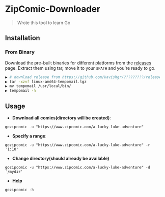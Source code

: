 # ZipComic-Downloader

> Wrote this tool to learn Go


## Installation

### From Binary

Download the pre-built binaries for different platforms from the [releases](https://github.com/kavishgr/tempomail/releases/) page. Extract them using tar, move it to your `$PATH` and you're ready to go.

```sh
▶ # download release from https://github.com/kavishgr/?????????/releases/
▶ tar -xzvf linux-amd64-tempomail.tgz
▶ mv tempomail /usr/local/bin/
▶ tempomail -h
```

## Usage

* **Download all comics(directory will be created)**:

```
gozipcomic -u "https://www.zipcomic.com/a-lucky-luke-adventure"
```

* **Specify a range**:

```
gozipcomic -u "https://www.zipcomic.com/a-lucky-luke-adventure" -r '1:10'
```

* **Change directory(should already be available)**

```
gozipcomic -u "https://www.zipcomic.com/a-lucky-luke-adventure" -d '/mydir'
```

* **Help**

```
gozipcomic -h
```

